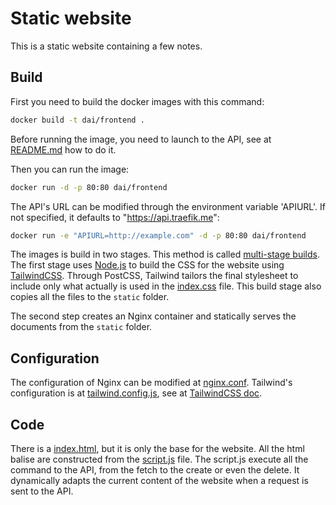 # Static website

This is a static website containing a few notes.

## Build

First you need to build the docker images with this command:

```bash
docker build -t dai/frontend .
```

Before running the image, you need to launch to the API, see at [README.md](../api/README.md) how to do it.

Then you can run the image:

```bash
docker run -d -p 80:80 dai/frontend
```

The API's URL can be modified through the environment variable 'APIURL'. If not specified, it defaults to "https://api.traefik.me":

```bash
docker run -e "APIURL=http://example.com" -d -p 80:80 dai/frontend
```

The images is build in two stages. This method is called [multi-stage builds](https://docs.docker.com/build/building/multi-stage/).
The first stage uses [Node.js](https://nodejs.org/en) to build the CSS for the website using [TailwindCSS](https://tailwindcss.com/). Through PostCSS, Tailwind tailors the final stylesheet to include only what actually is used in the [index.css](./src/index.css) file. This build stage also copies all the files to the `static` folder.

The second step creates an Nginx container and statically serves the documents from the `static` folder.

## Configuration

The configuration of Nginx can be modified at [nginx.conf](./conf/nginx.conf).
Tailwind's configuration is at [tailwind.config.js](./src/tailwind.config.js), see at [TailwindCSS doc](https://v2.tailwindcss.com/docs).

## Code

There is a [index.html](./src/index.html), but it is only the base for the website. All the html balise are constructed from the [script.js](./src/script.js) file.
The script.js execute all the command to the API, from the fetch to the create or even the delete. It dynamically adapts the current content of the website when a request is sent to the API.
